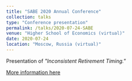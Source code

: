 ```yaml
---
title: "SABE 2020 Annual Conference"
collection: talks
type: "Conference presentation"
permalink: /talks/2020-07-24-SABE
venue: "Higher School of Economics (virtual)"
date: 2020-07-24
location: "Moscow, Russia (virtual)"
---
```


Presentation of <i>"Inconsistent Retirement Timing."</i>

[More information here](https://sabe2020.hse.ru)
